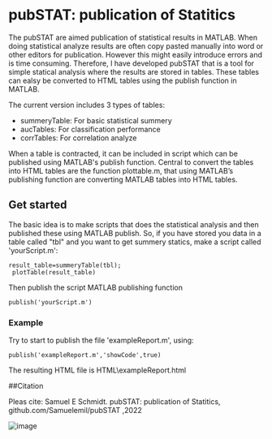 # pubSTAT: publication of Statitics
The pubSTAT are aimed publication of statistical results in MATLAB. When doing statistical analyze results are often copy pasted manually into word or other editors for publication. However this might easily introduce errors and is time consuming. Therefore, I have developed pubSTAT that is a tool for simple statical analysis where the results are stored in tables. These tables can ealsy be converted to HTML tables using the publish function in MATLAB.

The current version includes 3 types of tables:
 * summeryTable: For basic statistical summery 
 * aucTables: For classification performance 
 * corrTables: For correlation  analyze 
 
When a table is contracted, it can be included in script which can be published using MATLAB's publish function. Central to convert the tables into HTML tables are the function plottable.m, that using MATLAB’s publishing function are converting MATLAB tables into HTML tables.

## Get started 
The basic idea is to make scripts that does the statistical analysis and then published these using MATLAB publish.
So, if you have stored you data in a table called "tbl" and you want to get summery statics, make a script called 'yourScript.m':
```
result_table=summeryTable(tbl);
 plotTable(result_table)
```

Then publish the script MATLAB publishing function  
```
publish('yourScript.m')
```


### Example
Try to start  to publish the file 'exampleReport.m', using:
```
publish('exampleReport.m','showCode',true)
```
The resulting HTML file is HTML\exampleReport.html


##Citation

Pleas cite:  Samuel E Schmidt. pubSTAT: publication of Statitics, github.com/Samuelemil/pubSTAT ,2022 


![image](https://user-images.githubusercontent.com/14206853/206318233-2e121f3c-29f8-4735-a2b3-751fbab92dcb.png)







